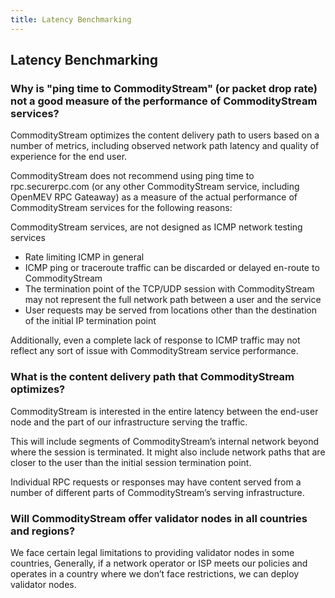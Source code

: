 ```yaml
---
title: Latency Benchmarking
---
```


## Latency Benchmarking

### Why is "ping time to CommodityStream" (or packet drop rate) not a good measure of the performance of CommodityStream services?

CommodityStream optimizes the content delivery path to users based on a number of metrics, including observed network path latency and quality of experience for the end user.

CommodityStream does not recommend using ping time to rpc.securerpc.com (or any other CommodityStream service, including OpenMEV RPC Gateaway) as a measure of the actual performance of CommodityStream services for the following reasons:

CommodityStream services, are not designed as ICMP network testing services

- Rate limiting ICMP in general
- ICMP ping or traceroute traffic can be discarded or delayed en-route to CommodityStream
- The termination point of the TCP/UDP session with CommodityStream may not represent the full network path between a user and the service
- User requests may be served from locations other than the destination of the initial IP termination point

Additionally, even a complete lack of response to ICMP traffic may not reflect any sort of issue with CommodityStream service performance.

### What is the content delivery path that CommodityStream optimizes?

CommodityStream is interested in the entire latency between the end-user node and the part of our infrastructure serving the traffic.

This will include segments of CommodityStream’s internal network beyond where the session is terminated. It might also include network paths that are closer to the user than the initial session termination point.

Individual RPC requests or responses may have content served from a number of different parts of CommodityStream’s serving infrastructure.

### Will CommodityStream offer validator nodes in all countries and regions?

We face certain legal limitations to providing validator nodes in some countries, Generally, if a network operator or ISP meets our policies and operates in a country where we don’t face restrictions, we can deploy validator nodes.
